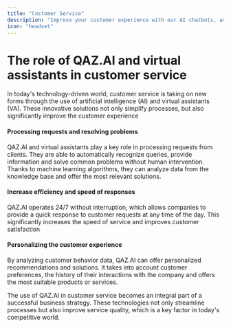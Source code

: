 ```yaml
---
title: "Customer Service"
description: "Improve your customer experience with our AI chatbots, available 24/7. Contact us for personalized help!"
icon: "headset"
---
```


# The role of QAZ.AI and virtual assistants in customer service

In today's technology-driven world, customer service is taking on new forms through the use of artificial intelligence (AI) and virtual assistants (VA). These innovative solutions not only simplify processes, but also significantly improve the customer experience

#### Processing requests and resolving problems

QAZ.AI and virtual assistants play a key role in processing requests from clients. They are able to automatically recognize queries, provide information and solve common problems without human intervention. Thanks to machine learning algorithms, they can analyze data from the knowledge base and offer the most relevant solutions.

#### Increase efficiency and speed of responses

QAZ.AI operates 24/7 without interruption, which allows companies to provide a quick response to customer requests at any time of the day. This significantly increases the speed of service and improves customer satisfaction

#### Personalizing the customer experience

By analyzing customer behavior data, QAZ.AI can offer personalized recommendations and solutions. It takes into account customer preferences, the history of their interactions with the company and offers the most suitable products or services.

The use of QAZ.AI in customer service becomes an integral part of a successful business strategy. These technologies not only streamline processes but also improve service quality, which is a key factor in today's competitive world.
